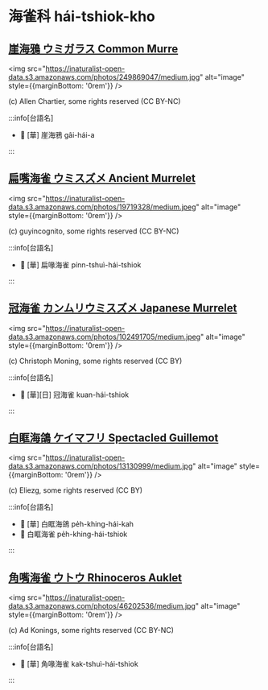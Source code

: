 # 海雀科 hái-tshiok-kho

## [崖海鴉 ウミガラス Common Murre](https://ebird.org/species/commur)

<img src="https://inaturalist-open-data.s3.amazonaws.com/photos/249869047/medium.jpg" alt="image" style={{marginBottom: '0rem'}} />

<p className="image-caption">
(c) Allen Chartier, some rights reserved (CC BY-NC)
</p>

:::info[台語名]

- 🎯 [華] 崖海鴉 gâi-hái-a

:::

## [扁嘴海雀 ウミスズメ Ancient Murrelet](https://ebird.org/species/ancmur)

<img src="https://inaturalist-open-data.s3.amazonaws.com/photos/19719328/medium.jpeg" alt="image" style={{marginBottom: '0rem'}} />

<p className="image-caption">
(c) guyincognito, some rights reserved (CC BY-NC)
</p>

:::info[台語名]

- 🎯 [華] 扁喙海雀 pínn-tshuì-hái-tshiok

:::

## [冠海雀 カンムリウミスズメ Japanese Murrelet](https://ebird.org/species/japmur1)

<img src="https://inaturalist-open-data.s3.amazonaws.com/photos/102491705/medium.jpeg" alt="image" style={{marginBottom: '0rem'}} />

<p className="image-caption">
(c) Christoph Moning, some rights reserved (CC BY)
</p>

:::info[台語名]

- 🎯 [華][日] 冠海雀 kuan-hái-tshiok

:::

## [白眶海鴿 ケイマフリ Spectacled Guillemot](https://ebird.org/species/spegui1)

<img src="https://inaturalist-open-data.s3.amazonaws.com/photos/13130999/medium.jpg" alt="image" style={{marginBottom: '0rem'}} />

<p className="image-caption">
(c) Eliezg, some rights reserved (CC BY)
</p>

:::info[台語名]

- 🎯 [華] 白眶海鴿 pe̍h-khing-hái-kah
- 🎯 白眶海雀 pe̍h-khing-hái-tshiok

:::

## [角嘴海雀 ウトウ Rhinoceros Auklet](https://ebird.org/species/rhiauk)

<img src="https://inaturalist-open-data.s3.amazonaws.com/photos/46202536/medium.jpg" alt="image" style={{marginBottom: '0rem'}} />

<p className="image-caption">
(c) Ad Konings, some rights reserved (CC BY-NC)
</p>

:::info[台語名]

- 🎯 [華] 角喙海雀 kak-tshuì-hái-tshiok

:::
